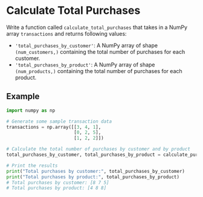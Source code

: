 # Calculate Total Purchases

Write a function called `calculate_total_purchases` that takes in a NumPy array `transactions` and returns following values:

- `'total_purchases_by_customer'`: A NumPy array of shape `(num_customers,)` containing the total number of purchases for each customer.
- `'total_purchases_by_product'`: A NumPy array of shape `(num_products,)` containing the total number of purchases for each product.

## Example

```python
import numpy as np

# Generate some sample transaction data
transactions = np.array([[3, 4, 1],
                         [0, 2, 5],
                         [1, 2, 2]])

# Calculate the total number of purchases by customer and by product
total_purchases_by_customer, total_purchases_by_product = calculate_purchase_totals(transactions)

# Print the results
print("Total purchases by customer:", total_purchases_by_customer)
print("Total purchases by product:", total_purchases_by_product)
# Total purchases by customer: [8 7 5]
# Total purchases by product: [4 8 8]

```
